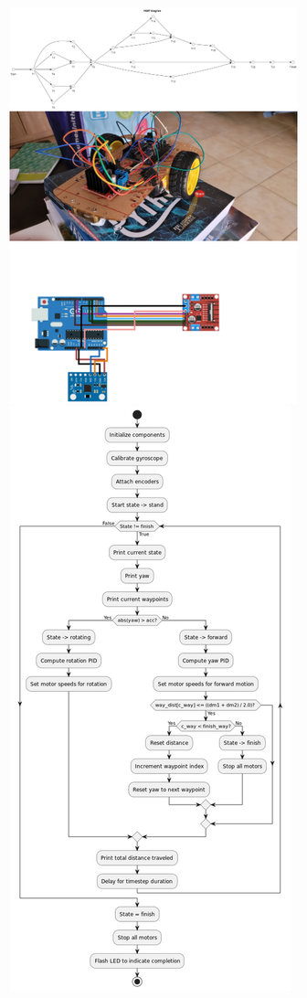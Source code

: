 ![PERT](images/test.png)
![ROBOT](images/robot.jpg)
![BP1](images/bp1.png)
![DIAG](images/diag.png)
